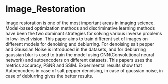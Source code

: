 # Image_Restoration
Image restoration is one of the most important areas in imaging science. Model-based optimization methods and discriminative learning methods have been the two dominant strategies for solving various inverse problems in low-level vision. This paper aims to train different set of images on different models for denoising and deblurring. For denoising salt pepper and Gaussian Noise is introduced in the datasets, and for deblurring gaussian blur is used to train the model using CNN(Convolutional neural network) and autoencoders on different datasets. This papers uses the metrics accuracy, PSNR and SSIM. Experimental results show that Autoencoders in case of salt pepper denoising,  in case of gaussian noise, in case of deblurring gives the better results.
